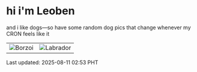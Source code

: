# hi i'm Leoben

and i like dogs—so have some random dog pics that change whenever my CRON feels like it

|  |  |
|--------|----------|
| ![Borzoi](https://random-dog-vercel.vercel.app/api/random-borzoi?v=1754852003) | ![Labrador](https://random-dog-vercel.vercel.app/api/random-labrador?v=1754852003) |

Last updated: 2025-08-11 02:53 PHT
